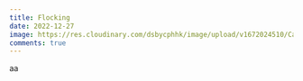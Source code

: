 ```yaml
---
title: Flocking
date: 2022-12-27
image: https://res.cloudinary.com/dsbycphhk/image/upload/v1672024510/CavernousDeliriousFlicker-mobile_AdobeExpress_xmgm4w.gif
comments: true
---
```

a﻿a